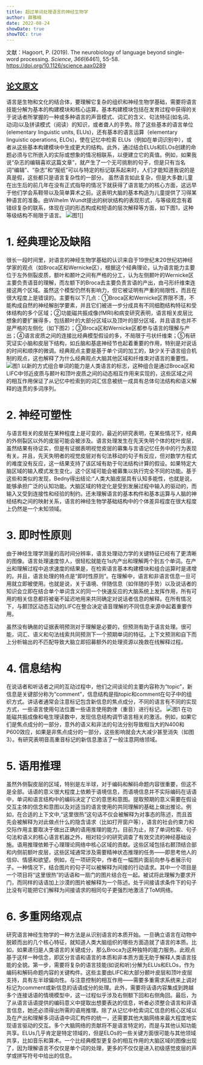 ```yaml
---
title: 超过单词处理语言的神经生物学
author: 薛雅楠
date: 2022-08-24
showDate: true
showTOC: true
---
```

文献：Hagoort, P. (2019). The neurobiology of language beyond single-word processing. _Science_, _366_(6461), 55-58.
https://doi.org/10.1126/science.aax0289
## [论文原文](../Source_Files/2022-08-24-XYN1.Pdf)
语言是生物和文化的结合体，要理解它复杂的组织和神经生物学基础，需要将语言技能分解为基本的构建模块和核心运算。基本构建模块包括在发育过程中获得的关于说话者所掌握的一种或多种语言的声音模式、词汇的含义、句法特征(如名词、动词)以及拼读模式（阅读）的知识，或者聋人的手势。除了这些基本的语言单位(elementary linguistic units, ELUs)，还有基本的语言运算（elementary linguistic operations, ELOs)，使在记忆中检索 ELUs（例如在单词识别中），或者从这些基本构建模块中生成更大的结构。此外，通过结合ELUs和ELOs创建的命题必须与它所嵌入的实际或想象的情况相联系，以便建立它的真值。例如，如果我说“杂志的编辑喜欢这篇文章”，就产生了一个无可挑剔的句子，但是只有当名词“编辑”、“杂志”和“报纸”可以与特定的标记联系起来时，人们才能知道我说的是真是假，这些都只是语言复杂性的一部分。
虽然语言如此复杂，但是大多数儿童在出生后的前几年在没有正式指导的情况下就获得了语言能力的核心方面，这远早于他们学会系鞋带以及简单算术之前。这表明大脑的基本构造为儿童提供了习得某种语言的准备。由Wilhelm Wundt提出的树状结构的表现形式，与等级观念有着错综复杂的联系，体现在词的形态构成和短语的层次解释等方面，如下图1，这种等级结构不局限于语言。
![图1](../Supporting_Information/2022-08-24-XYN1-Fig-1.png)]]
# 1. 经典理论及缺陷
很长一段时间里，对语言的神经生物学基础的认识来自于19世纪末20世纪初神经学家的观点（如Broca区和Wernicke区），根据这个经典理论，认为语言能力主要位于左外侧裂皮质，额叶和颞叶之间有严格的分工，认为左侧颞叶的Wernicke区主要负责语音的理解，而左额下的Broca去主要负责言语的产出，由弓形纤维束连接这两个区域。虽然这个模型仍然有影响力，但它被证明有严重的局限性，而且在很大程度上是错误的。主要有以下几点：①Broca区和Wernicke区界限不清，不能构成自然的神经解剖学要素，并且它们被进一步分成具有不同细胞结构特征和受体结构的多个区域；②功能磁共振成像(fMRI)和病变研究表明，语言相关皮层比想象的要扩展得多，包括颞叶的大部分区域以及顶叶的部分区域，并且语言也并不是严格的左侧化（如下图2）；③Broca区和Wernicke区都参与语言的理解与产出；④语言皮质之间的连接比经典模型假设的多，不局限于弓状纤维束；⑤有研究证实小脑和皮层下结构，如丘脑和基底神经节也起着重要的作用，特别是对说话的时间和顺序的微调。经典观点主要是基于单个词的加工的，缺少关于语言组合机制的观点，这也解释了为什么经典观点大脑其他区域和纤维束对语言的重要性。
![图1](../Supporting_Information/2022-08-24-XYN1-Fig-2.png)
以新的方式组合单词的能力是人类语言的标志，这种组合是通过Broca区和LIFC中邻近皮质与颞叶和顶叶皮质之间的动态相互作用来实现的，这些区域之间的相互作用保证了从记忆中检索到的词汇信息被统一成具有总体句法结构和语义解释的连贯的多词序列。
# 2. 神经可塑性
与语言相关的皮层在某种程度上是可变的，最近的研究表明，在某些情况下，经典的外侧裂区以外的皮层可能会被涉及。语言处理发生在先天失明个体的枕叶皮层，虽然结果有待证实，但是有证据表明视觉皮层的募集与言语记忆任务中的行为表现有关。并且，先天失明者的视觉皮层对有句法移动的句子有反应，但对数学方程式的难度没有反应，这一结果支持了该区域有助于句法结构计算的假设。如果特定大脑区域的输入模式发生变化，这个区域可能会被募集以执行完全不同的功能。基于这些和类似的发现，Bedny得出结论:“人类大脑皮层具有认知多能性，也就是说，能够承担广泛的认知功能。大脑区域的特定化是受到发展过程中输入的驱动的，而输入又受到连接性和经验的制约。还未理解语言的基本构件和基本运算与人脑的神经结构之间的映射关系，语言的神经生物学基础结构中的个体差异程度在很大程度上仍然是一个未知领域。
# 3. 即时性原则
由于神经生理学测量的高时间分辨率，语言处理动力学的关键特征已经有了更清晰的图像。语言处理速度惊人，很轻松就能在1s内产出和理解两个到五个单词。在产出和理解过程中追求速度的结果是，在检索语言基本构建模块和组合运算时是递增的。并且，语言处理的特点是“即时性原则”。在理解中，语言和非语言信息一旦可用就立即被使用。也就是说，关于语境、伴随信息（如伴随的手势）以及说话者的知识会立即在结合单个单词含义的同一个快速反应的大脑系统上发挥作用，所有可用的相关信息都将被毫不延迟地用来共同确定对说话者信息的解释。在所有情况下，与颞顶区动态互动的LIFC在整合决定语音理解的不同信息来源中起着重要作用。

虽然没有确凿的证据表明预测对于理解是必要的，但预测有助于语言处理。很可能，词汇、语义和句法线索共同预测下一个预期单词的特征。上下文预测和自下而上分析输出的不匹配导致大脑立即招募额外的处理资源以挽救在线解释过程。
# 4. 信息结构
在说话者和听话者之间的互动过程中，他们之间谈论的主要内容称为“topic”，新信息是关键部分称为“comment”，信息结构是指topic和comment在句子中的组织方式。讲话者通常会注意标记包含新信息的焦点成分，不同的语言有不同的实现方式，一些语言使用句法位置一些语言使用韵律（重音）进行标记。
![图1](../Supporting_Information/2022-08-24-XYN1-Fig-3.png)
在功能磁共振成像和电生理读数中，发现信息结构调节语言相关的激活。例如，如果它们是焦点成分的一部分，意外的语义和非法的句法分别导致相当大的N400和P600效应，如果是非焦点成分的一部分，这些影响就会大大减少甚至消失（如图3）。有研究表明音高重音标记的新信息激活了一般注意网络领域。
# 5. 语用推理
虽然外侧裂皮层的区域，特别是左半球，对于编码和解码命题内容很重要，但这不是全部。话语的意义很大程度上依赖于语境信息，而语境信息并不实际编码在话语中，单词和语言结构中的编码决定了它的意思和意图。提取预期的意义需要在假设交互主体的信念和意图以及对适当的语言使用的共同理解的基础上做出推论。例如，在合适的上下文中,“这里很热”这句话不仅会被解释为对事态的陈述，而且首先会被解释为对此做点什么的隐含请求（比如打开窗户等），语言的社会约束力和交际作用主要取决于做出正确的语用推理的能力。目前为止，除了单词检索、句子句法和语义的核心语言机器之外，相对较少的研究调查了有效交流的神经基础设施。语用推理依赖于心理理论网络中核心区域的贡献。这些区域包括右颞顶结合部和内侧前额叶皮层，这些区域通常涉及需要精神状态推理的任务——即思考他人的信仰、情感和欲望。例如，在一项研究中，作者在一幅图片面前向参与者展示句子。一种情况下，结合图片的句子可以被解释为间接的行动请求。其中一个项目是一个项目将“这里很热”的话语和一扇门的图片结合在一起。被试将此理解为要求开门，而同样的话语加上沙漠的图片被解释为一个陈述。处于间接请求条件下的句子比没有可能把它们解释为间接请求的相同句子更强烈地激活了ToM网络。
# 6. 多重网络观点
研究语言神经生物学的一种方法是从识别语言的本质开始。一旦确立语言在动物中脱颖而出的几个核心特征，就知道人类大脑组织的哪些方面造就了语言的本质。比如，如果递归是人类语言的关键成分，那么Broca为这种独特的能力服务。此观点基于这样一种信念，即区分言语和语言的本质和非本质方面无助于解释人类语言技能的全貌。第一步，需要将复杂的语言技能(如说和听)分解为ELUs和ELOs，作为编码和解码命题内容的关键构件。这些主要由LIFC和大部分颞叶皮层和顶叶皮层支持，具有左半球偏向性。与注意控制的相互作用——需要多重需求系统来上调对标记为comment或新信息的话语成分的处理。此外，需要将话语内容集成到跨越多个连接话语的情境模型中，这一过程似乎涉及右侧额下回和右侧角回。最后，为了从语言话语提供的编码意义中提取出想要表达的信息，听者必须整合语言和非语言信息，她还必须得出所需的语用推理。除了从记忆中检索词汇信息的核心区域以及在产出和理解多词话语中词汇构件的统一，还需要其他大脑网络来最大程度地实现语言驱动的交互。多个大脑网络的贡献将不是语言特定的，而是与其他认知功能共享。ELUs几乎肯定是特定领域的，但是ELOs的一些关键方面很可能与其他领域共享，比如音乐和算术。一个比经典模型更复杂的相互作用的大脑区域的图像出现了，因为理解语言不仅仅是单个词的处理，更多的不仅仅是进入初级感觉皮层的声学或拼写符号中给出的信息。





